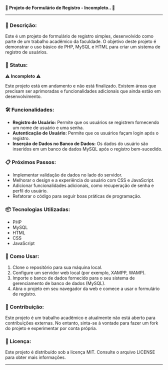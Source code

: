 **🌟 Projeto de Formulário de Registro - Incompleto.. 🌈**

---

### 📝 Descrição:

Este é um projeto de formulário de registro simples, desenvolvido como parte de um trabalho acadêmico da faculdade. O objetivo deste projeto é demonstrar o uso básico de PHP, MySQL e HTML para criar um sistema de registro de usuários.

### 🚧 Status:

⚠️ **Incompleto** ⚠️

Este projeto está em andamento e não está finalizado. Existem áreas que precisam ser aprimoradas e funcionalidades adicionais que ainda estão em desenvolvimento.

### 🛠️ Funcionalidades:

- **Registro de Usuário:** Permite que os usuários se registrem fornecendo um nome de usuário e uma senha.
- **Autenticação de Usuário:** Permite que os usuários façam login após o registro.
- **Inserção de Dados no Banco de Dados:** Os dados do usuário são inseridos em um banco de dados MySQL após o registro bem-sucedido.

### 📋 Próximos Passos:

- Implementar validação de dados no lado do servidor.
- Melhorar o design e a experiência do usuário com CSS e JavaScript.
- Adicionar funcionalidades adicionais, como recuperação de senha e perfil do usuário.
- Refatorar o código para seguir boas práticas de programação.

### 📦 Tecnologias Utilizadas:

- PHP
- MySQL
- HTML
- CSS
- JavaScript

### 🚀 Como Usar:

1. Clone o repositório para sua máquina local.
2. Configure um servidor web local (por exemplo, XAMPP, WAMP).
3. Importe o banco de dados fornecido para o seu sistema de gerenciamento de banco de dados (MySQL).
4. Abra o projeto em seu navegador da web e comece a usar o formulário de registro.

### 📝 Contribuição:

Este projeto é um trabalho acadêmico e atualmente não está aberto para contribuições externas. No entanto, sinta-se à vontade para fazer um fork do projeto e experimentar por conta própria.

### 📄 Licença:

Este projeto é distribuído sob a licença MIT. Consulte o arquivo LICENSE para obter mais informações.

---

